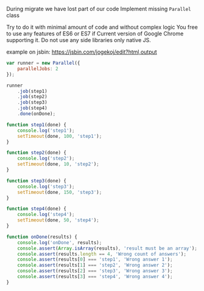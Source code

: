 During migrate we have lost part of our code
Implement missing `Parallel` class

Try to do it with minimal amount of code and without complex logic
You free to use any features of ES6 or ES7 if Current version of Google Chrome supporting it.
Do not use any side libraries only native JS.

example on jsbin:
https://jsbin.com/jogekoj/edit?html,output

```javascript
var runner = new Parallel({
	parallelJobs: 2
});

runner
	.job(step1)
	.job(step2)
	.job(step3)
	.job(step4)
	.done(onDone);

function step1(done) {
	console.log('step1');
	setTimeout(done, 100, 'step1');
}

function step2(done) {
	console.log('step2');
	setTimeout(done, 10, 'step2');
}

function step3(done) {
	console.log('step3');
	setTimeout(done, 150, 'step3');
}

function step4(done) {
	console.log('step4');
	setTimeout(done, 50, 'step4');
}

function onDone(results) {
	console.log('onDone', results);
	console.assert(Array.isArray(results), 'result must be an array');
	console.assert(results.length == 4, 'Wrong count of answers');
	console.assert(results[0] === 'step1', 'Wrong answer 1');
	console.assert(results[1] === 'step2', 'Wrong answer 2');
	console.assert(results[2] === 'step3', 'Wrong answer 3');
	console.assert(results[3] === 'step4', 'Wrong answer 4');
}
```

